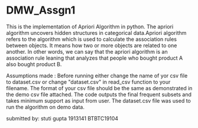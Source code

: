 # DMW_Assgn1

This is the implementation of Apriori Algorithm in python. The apriori algorithm uncovers hidden structures in categorical data.Apriori algorithm refers to the algorithm which is used to calculate the association rules between objects. It means how two or more objects are related to one another. In other words, we can say that the apriori algorithm is an association rule leaning that analyzes that people who bought product A also bought product B.

Assumptions made :
Before running either change the name of yor csv file to dataset.csv or change "dataset.csv" in read_csv function to your filename.
The format of your csv file should be the same as demonstrated in the demo csv file attached.
The code outputs the final frequent subsets and takes minimum support as input from user.
The dataset.csv file was used to run the algorithm on demo data.

submitted by:
stuti gupta
1913141
BTBTC19104
